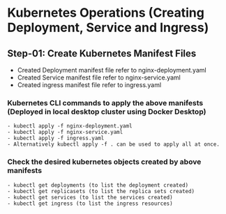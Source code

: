 # Kubernetes Operations (Creating Deployment, Service and Ingress)

## Step-01: Create Kubernetes Manifest Files
- Created Deployment manifest file refer to nginx-deployment.yaml
- Created Service manifest file refer to nginx-service.yaml
- Created ingress manifest file refer to ingress.yaml


### Kubernetes CLI commands to apply the above manifests (Deployed in local desktop cluster using Docker Desktop)
    - kubectl apply -f nginx-deployment.yaml
    - kubectl apply -f nginx-service.yaml
    - kubectl apply -f ingress.yaml
    - Alternatively kubectl apply -f . can be used to apply all at once.

### Check the desired kubernetes objects created by above manifests
    - kubectl get deployments (to list the deployment created)
    - kubectl get replicasets (to list the replica sets created)
    - kubectl get services (to list the services created)
    - kubectl get ingress (to list the ingress resources)






